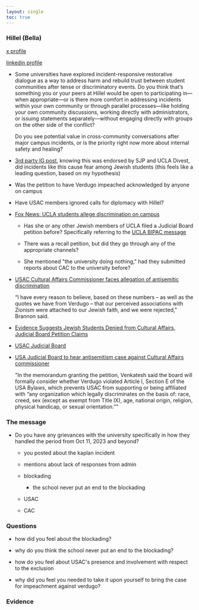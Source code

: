 ```yaml
---
layout: single
toc: true
---
```


### Hillel (Bella)

[x profile](https://x.com/belllabrannon)

[linkedin profile](https://www.linkedin.com/in/bella-brannon-11108a218/)

- Some universities have explored incident-responsive restorative dialogue as a way to address harm and rebuild trust between student communities after tense or discriminatory events. Do you think that’s something you or your peers at Hillel would be open to participating in—when appropriate—or is there more comfort in addressing incidents within your own community or through parallel processes—like holding your own community discussions, working directly with administrators, or issuing statements separately—without engaging directly with groups on the other side of the conflict?

    Do you see potential value in cross-community conversations after major campus incidents, or is the priority right now more about internal safety and healing?

- [3rd party IG post](https://www.instagram.com/reel/C4yVx9crpDa/), knowing this was endorsed by SJP and UCLA Divest, did incidents like this cause fear among Jewish students (this feels like a leading question, based on my hypothesis)

- Was the petition to have Verdugo impeached acknowledged by anyone on campus

- Have USAC members ignored calls for diplomacy with Hillel? 

- [Fox News: UCLA students allege discrimination on campus](https://noticias.foxnews.com/video/6365452331112)

    - Has she or any other Jewish members of UCLA filed a Judicial Board petition before? Specifically referring to the [UCLA BIPAC message](https://www.instagram.com/p/C3a68r6uAHC/?igsh=ZWMyNDBlOTQyNg%3D%3D&img_index=3)

    - There was a recall petition, but did they go through any of the appropriate channels? 

    - She mentioned "the university doing nothing," had they submitted reports about CAC to the university before? 

- [USAC Cultural Affairs Commissioner faces allegation of antisemitic discrimination](https://dailybruin.com/2024/11/29/usac-cultural-affairs-commissioner-faces-allegation-of-antisemitic-discrimination)

    “I have every reason to believe, based on these numbers – as well as the quotes we have from Verdugo – that our perceived associations with Zionism were attached to our Jewish faith, and we were rejected,” Brannon said.

- [Evidence Suggests Jewish Students Denied from Cultural Affairs, Judicial Board Petition Claims](https://haam.org/evidence-suggests-jewish-students-denied-from-cultural-affairs-judicial-board-petition-claims/)

- [USAC Judicial Board](https://static1.squarespace.com/static/6508fc8793db9d26ceab8952/t/674fef1a6bb1423092cf8e48/1733291803166/Bella+Brannon+Memorandum+.pdf)

- [USA Judicial Board to hear antisemitism case against Cultural Affairs commissioner](https://dailybruin.com/2024/12/03/usa-judicial-board-to-hear-antisemitism-case-against-cultural-affairs-commissioner)

    "In the memorandum granting the petition, Venkatesh said the board will formally consider whether Verdugo violated Article I, Section E of the USA Bylaws, which prevents USAC from supporting or being affiliated with “any organization which legally discriminates on the basis of: race, creed, sex (except as exempt from Title IX), age, national origin, religion, physical handicap, or sexual orientation.”"

### The message

- Do you have any grievances with the university specifically in how they handled the period from Oct 11, 2023 and beyond? 

    - you posted about the kaplan incident

    - mentions about lack of responses from admin

    - blockading

        - the school never put an end to the blockading 

    - USAC

    - CAC 

### Questions 

- how did you feel about the blockading? 

- why do you think the school never put an end to the blockading? 

- how do you feel about USAC's presence and involvement with respect to the exclusion 

- why did you feel you needed to take it upon yourself to bring the case for impeachment against verdugo? 

### Evidence 

